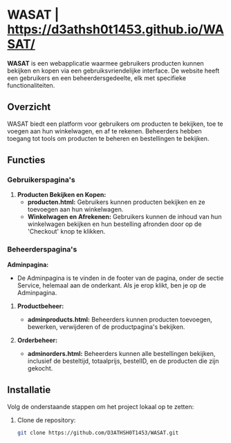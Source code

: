 # WASAT | https://d3athsh0t1453.github.io/WASAT/

**WASAT** is een webapplicatie waarmee gebruikers producten kunnen bekijken en kopen via een gebruiksvriendelijke interface. De website heeft een gebruikers en een beheerdersgedeelte, elk met specifieke functionaliteiten.

## Overzicht

WASAT biedt een platform voor gebruikers om producten te bekijken, toe te voegen aan hun winkelwagen, en af te rekenen. Beheerders hebben toegang tot tools om producten te beheren en bestellingen te bekijken.

## Functies

### Gebruikerspagina's

1. **Producten Bekijken en Kopen:**
   - **producten.html:** Gebruikers kunnen producten bekijken en ze toevoegen aan hun winkelwagen.
   - **Winkelwagen en Afrekenen:** Gebruikers kunnen de inhoud van hun winkelwagen bekijken en hun bestelling afronden door op de 'Checkout' knop te klikken.

### Beheerderspagina's

**Adminpagina:**
- De Adminpagina is te vinden in de footer van de pagina, onder de sectie Service, helemaal aan de onderkant. Als je erop klikt, ben je op de Adminpagina.

1. **Productbeheer:**
   - **adminproducts.html:** Beheerders kunnen producten toevoegen, bewerken, verwijderen of de productpagina's bekijken.

2. **Orderbeheer:**
   - **adminorders.html:** Beheerders kunnen alle bestellingen bekijken, inclusief de besteltijd, totaalprijs, bestelID, en de producten die zijn gekocht.

## Installatie

Volg de onderstaande stappen om het project lokaal op te zetten:

1. Clone de repository:
   ```bash
   git clone https://github.com/D3ATHSH0T1453/WASAT.git
